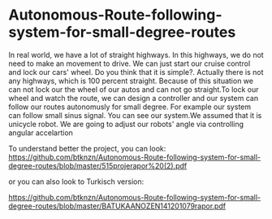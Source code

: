 # Autonomous-Route-following-system-for-small-degree-routes
In real world, we have a lot of straight highways. In this highways, we do not need to make an movement to drive. We can just start our cruise control and lock our cars' wheel. Do you think that it is simple?. Actually there is not any highways, which is 100 percent straight. Because of this situation we can not lock our the wheel of our autos and can not go straight.To lock our wheel and watch the route, we can design a controller and our system can follow our routes autonomusly for small degree. For example our system can follow small sinus signal. You can see our system.We assumed that it is unicycle robot. We are going to adjust our robots' angle via controlling angular accelartion

To understand better the project, you can look:
https://github.com/btknzn/Autonomous-Route-following-system-for-small-degree-routes/blob/master/515projerapor%20(2).pdf

or you can also look to Turkisch version:

https://github.com/btknzn/Autonomous-Route-following-system-for-small-degree-routes/blob/master/BATUKAANOZEN141201079rapor.pdf
